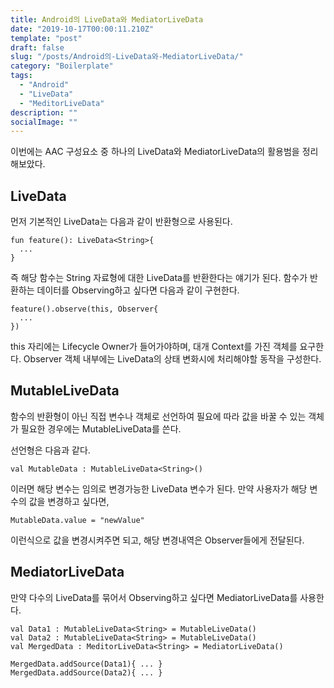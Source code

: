 ```yaml
---
title: Android의 LiveData와 MediatorLiveData
date: "2019-10-17T00:00:11.210Z"
template: "post"
draft: false
slug: "/posts/Android의-LiveData와-MediatorLiveData/"
category: "Boilerplate"
tags:
  - "Android"
  - "LiveData"
  - "MeditorLiveData"
description: ""
socialImage: ""
---
```


이번에는 AAC 구성요소 중 하나의 LiveData와 MediatorLiveData의 활용범을 정리해보았다.

## LiveData

먼저 기본적인 LiveData는 다음과 같이 반환형으로 사용된다.

```
fun feature(): LiveData<String>{
  ...
}
```

즉 해당 함수는 String 자료형에 대한 LiveData를 반환한다는 얘기가 된다. 함수가 반환하는 데이터를 Observing하고 싶다면 다음과 같이 구현한다.

```
feature().observe(this, Observer{
  ...
})
```

this 자리에는 Lifecycle Owner가 들어가야하며, 대개 Context를 가진 객체를 요구한다. Observer 객체 내부에는 LiveData의 상태 변화시에 처리해야할 동작을 구성한다.

## MutableLiveData

함수의 반환형이 아닌 직접 변수나 객체로 선언하여 필요에 따라 값을 바꿀 수 있는 객체가 필요한 경우에는 MutableLiveData를 쓴다.

선언형은 다음과 같다.

```
val MutableData : MutableLiveData<String>()
```

이러면 해당 변수는 임의로 변경가능한 LiveData 변수가 된다. 만약 사용자가 해당 변수의 값을 변경하고 싶다면,

```
MutableData.value = "newValue"
```

이런식으로 값을 변경시켜주면 되고, 해당 변경내역은 Observer들에게 전달된다.

## MediatorLiveData

만약 다수의 LiveData를 묶어서 Observing하고 싶다면 MediatorLiveData를 사용한다.

```
val Data1 : MutableLiveData<String> = MutableLiveData()
val Data2 : MutableLiveData<String> = MutableLiveData()
val MergedData : MeditorLiveData<String> = MediatorLiveData()

MergedData.addSource(Data1){ ... }
MergedData.addSource(Data2){ ... }
```
